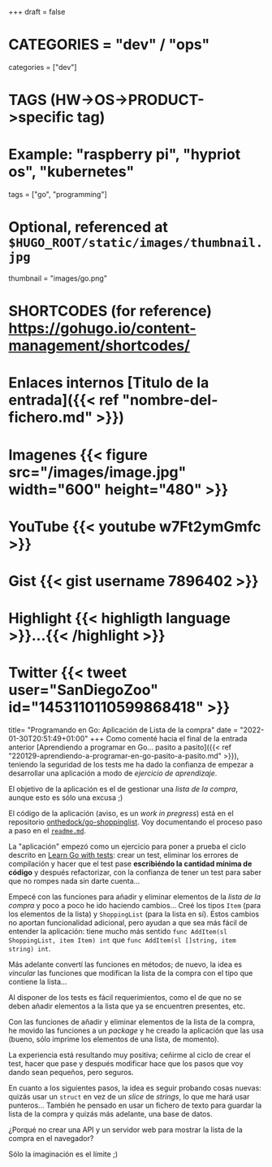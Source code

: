 +++
draft = false

# CATEGORIES = "dev" / "ops"
categories = ["dev"]
# TAGS (HW->OS->PRODUCT->specific tag)
# Example: "raspberry pi", "hypriot os", "kubernetes"

tags = ["go", "programming"]

# Optional, referenced at `$HUGO_ROOT/static/images/thumbnail.jpg`
thumbnail = "images/go.png"

# SHORTCODES (for reference) https://gohugo.io/content-management/shortcodes/

# Enlaces internos  [Titulo de la entrada]({{< ref "nombre-del-fichero.md" >}})
# Imagenes          {{< figure src="/images/image.jpg" width="600" height="480" >}}
# YouTube           {{< youtube w7Ft2ymGmfc >}}
# Gist              {{< gist username 7896402 >}}
# Highlight         {{< highligth language >}}...{{< /highlight >}}
# Twitter           {{< tweet user="SanDiegoZoo" id="1453110110599868418" >}}

title=  "Programando en Go: Aplicación de Lista de la compra"
date = "2022-01-30T20:51:49+01:00"
+++
Como comenté hacia el final de la entrada anterior [Aprendiendo a programar en Go... pasito a pasito]({{< ref "220129-aprendiendo-a-programar-en-go-pasito-a-pasito.md" >}}), teniendo la seguridad de los tests me ha dado la confianza de empezar a desarrollar una aplicación a modo de *ejercicio de aprendizaje*.

El objetivo de la aplicación es el de gestionar una *lista de la compra*, aunque esto es sólo una excusa ;)
<!--more-->

El código de la aplicación (aviso, es un *work in pregress*) está en el repositorio [onthedock/go-shoppinglist](https://github.com/onthedock/go-shoppinglist). Voy documentando el proceso paso a paso en el [`readme.md`](https://github.com/onthedock/go-shoppinglist#readme).

La "aplicación" empezó como un ejercicio para poner a prueba el ciclo descrito en [Learn Go with tests](https://quii.gitbook.io/learn-go-with-tests/): crear un test, eliminar los errores de compilación y hacer que el test pase **escribiéndo la cantidad mínima de código** y después refactorizar, con la confianza de tener un test para saber que no rompes nada sin darte cuenta...

Empecé con las funciones para añadir y eliminar elementos de la *lista de la compra* y poco a poco he ido haciendo cambios... Creé los tipos `Item` (para los elementos de la lista) y `ShoppingList` (para la lista en sí). Estos cambios no aportan funcionalidad adicional, pero ayudan a que sea más fácil de entender la aplicación: tiene mucho más sentido `func AddItem(sl ShoppingList, item Item) int` que `func AddItem(sl []string, item string) int`.

Más adelante convertí las funciones en métodos; de nuevo, la idea es *vincular* las funciones que modifican la lista de la compra con el tipo que contiene la lista...

Al disponer de los tests es fácil requerimientos, como el de que no se deben añadir elementos a la lista que ya se encuentren presentes, etc.

Con las funciones de añadir y eliminar elementos de la lista de la compra, he movido las funciones a un *package* y he creado la aplicación que las usa (bueno, sólo imprime los elementos de una lista, de momento).

La experiencia está resultando muy positiva; ceñirme al ciclo de crear el test, hacer que pase y después modificar hace que los pasos que voy dando sean pequeños, pero seguros.

En cuanto a los siguientes pasos, la idea es seguir probando cosas nuevas: quizás usar un `struct` en vez de un *slice* de *strings*, lo que me hará usar punteros... También he pensado en usar un fichero de texto para guardar la lista de la compra y quizás más adelante, una base de datos.

¿Porqué no crear una API y un servidor web para mostrar la lista de la compra en el navegador?

Sólo la imaginación es el límite ;)

